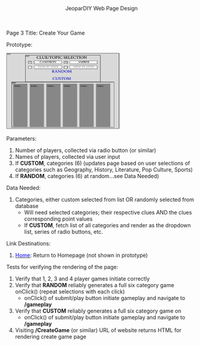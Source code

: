 
<center>JeoparDIY Web Page Design</center>
<br><br>

Page 3 Title: Create Your Game

Prototype: 

<img src="./Images/page3.png" alt="Page 3" width="300" height="200">

Parameters:  

1) Number of players, collected via radio button (or similar)
2) Names of players, collected via user input
3) If **CUSTOM**, categories (6) (updates page based on user selections of categories such as Geography, History, Literature, Pop Culture, Sports)
4) If **RANDOM**, categories (6) at random...see Data Needed)

Data Needed: 

1) Categories, either custom selected from list OR randomly selected from database
    - Will need selected categories; their respective clues AND the clues corresponding point values
    - If **CUSTOM**, fetch list of all categories and render as the dropdown list, series of radio buttons, etc.

Link Destinations: 
1) <u><font color="blue">Home</font></u>: Return to Homepage (not shown in prototype)

Tests for verifying the rendering of the page:
1) Verify that 1, 2, 3 and 4 player games initiate correctly
2) Verify that **RANDOM** reliably generates a full six category game onClick() (repeat selections with each click)
    - onClick() of submit/play button initiate gameplay and navigate to **/gameplay**
4) Verify that **CUSTOM** reliably generates a full six category game on
    - onClick() of submit/play button initiate gameplay and navigate to **/gameplay**
5) Visiting **/CreateGame** (or similar) URL of website returns HTML for rendering create game page



